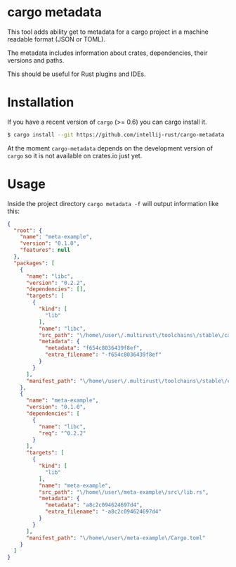 cargo metadata
==============

This tool adds ability get to metadata for a cargo project in a machine readable format (JSON or TOML).

The metadata includes information about crates, dependencies, their versions and paths.

This should be useful for Rust plugins and IDEs.


Installation
============

If you have a recent version of `cargo` (>= 0.6) you can cargo install it.

```bash
$ cargo install --git https://github.com/intellij-rust/cargo-metadata
```

At the moment `cargo-metadata` depends on the development version of `cargo` so it is not available on crates.io just yet.

Usage
=====

Inside the project directory `cargo metadata -f` will output information like this:


```json
{
  "root": {
    "name": "meta-example",
    "version": "0.1.0",
    "features": null
  },
  "packages": [
    {
      "name": "libc",
      "version": "0.2.2",
      "dependencies": [],
      "targets": [
        {
          "kind": [
            "lib"
          ],
          "name": "libc",
          "src_path": "\/home\/user\/.multirust\/toolchains\/stable\/cargo\/registry\/src\/github.com-88ac128001ac3a9a\/libc-0.2.2\/src\/lib.rs",
          "metadata": {
            "metadata": "f654c8036439f8ef",
            "extra_filename": "-f654c8036439f8ef"
          }
        }
      ],
      "manifest_path": "\/home\/user\/.multirust\/toolchains\/stable\/cargo\/registry\/src\/github.com-88ac128001ac3a9a\/libc-0.2.2\/Cargo.toml"
    },
    {
      "name": "meta-example",
      "version": "0.1.0",
      "dependencies": [
        {
          "name": "libc",
          "req": "^0.2.2"
        }
      ],
      "targets": [
        {
          "kind": [
            "lib"
          ],
          "name": "meta-example",
          "src_path": "\/home\/user\/meta-example\/src\/lib.rs",
          "metadata": {
            "metadata": "a8c2c094624697d4",
            "extra_filename": "-a8c2c094624697d4"
          }
        }
      ],
      "manifest_path": "\/home\/user\/meta-example\/Cargo.toml"
    }
  ]
}
```



